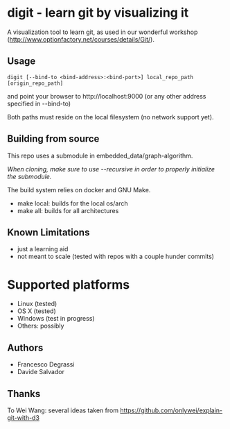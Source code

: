 # digit - learn git by visualizing it
A visualization tool to learn git, as used in our wonderful workshop (http://www.optionfactory.net/courses/details/Git/).

## Usage
```
digit [--bind-to <bind-address>:<bind-port>] local_repo_path [origin_repo_path]
```

and point your browser to http://localhost:9000 (or any other address specified in --bind-to)

Both paths must reside on the local filesystem (no network support yet).

## Building from source
This repo uses a submodule in embedded_data/graph-algorithm.

*When cloning, make sure to use --recursive in order to properly initialize the submodule.*

The build system relies on docker and GNU Make.

* make local: builds for the local os/arch
* make all: builds for all architectures

## Known Limitations

* just a learning aid
* not meant to scale (tested with repos with a couple hunder commits)

# Supported platforms

* Linux (tested)
* OS X (tested)
* Windows (test in progress)
* Others: possibly

## Authors

* Francesco Degrassi
* Davide Salvador

## Thanks
To Wei Wang: several ideas taken from https://github.com/onlywei/explain-git-with-d3